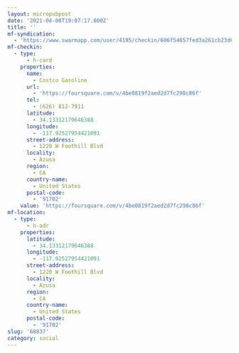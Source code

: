 ```yaml
---
layout: micropubpost
date: '2021-04-08T19:07:17.000Z'
title: ''
mf-syndication:
  - 'https://www.swarmapp.com/user/4195/checkin/606f54657fed3a261cb23d65'
mf-checkin:
  - type:
      - h-card
    properties:
      name:
        - Costco Gasoline
      url:
        - 'https://foursquare.com/v/4be0819f2aed2d7fc298c86f'
      tel:
        - (626) 812-7911
      latitude:
        - 34.13312179646388
      longitude:
        - -117.92527954421091
      street-address:
        - 1220 W Foothill Blvd
      locality:
        - Azusa
      region:
        - CA
      country-name:
        - United States
      postal-code:
        - '91702'
    value: 'https://foursquare.com/v/4be0819f2aed2d7fc298c86f'
mf-location:
  - type:
      - h-adr
    properties:
      latitude:
        - 34.13312179646388
      longitude:
        - -117.92527954421091
      street-address:
        - 1220 W Foothill Blvd
      locality:
        - Azusa
      region:
        - CA
      country-name:
        - United States
      postal-code:
        - '91702'
slug: '68837'
category: social
---
```

